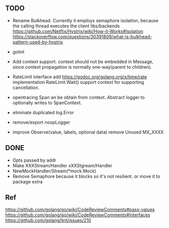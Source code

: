 ## TODO
* Rename Bulkhead. Currently it employs semaphore isolation, because the calling
    thread executes the client libs/backends
    https://github.com/Netflix/Hystrix/wiki/How-it-Works#Isolation
    https://stackoverflow.com/questions/30391809/what-is-bulkhead-pattern-used-by-hystrix

* golint

* Add context support.
    context should not be embedded in Message, since context propagation is
    normally one-way(parent to children).

* RateLimit interface
    add https://godoc.org/golang.org/x/time/rate implementation
    RateLimit.Wait() support context for supporting cancellation.

* opentracing
    Span an be obtain from context.
    Abstract logger to optionally writes to SpanContext.

* eliminate duplicated log.Error

* remove/export noopLogger

* improve Observe(value, labels, optional data)
    remove Unused MX_XXXX


## DONE
* Opts passed by addr
* Make XXXStream/Handler xXXStgream/Handler
* NewMockHandler/Stream(*mock.Mock)
* Remove Semaphore because it blocks so it's not resilient.
    or move it to package extra


## Ref
 https://github.com/golang/go/wiki/CodeReviewComments#pass-values
 https://github.com/golang/go/wiki/CodeReviewComments#interfaces
 https://github.com/golang/lint/issues/210
